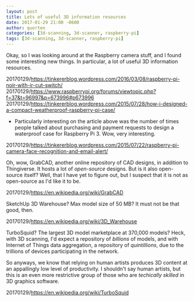 ```yaml
---
layout: post
title: Lots of useful 3D information resources
date: 2017-01-29 21:00 -0600
author: quorten
categories: [3d-scanning, 3d-scanner, raspberry-pi]
tags: [3d-scanning, 3d-scanner, raspberry-pi]
---
```


Okay, so I was looking around at the Raspberry camera stuff, and I
found some interesting new things.  In particular, a lot of useful 3D
information resources.

20170129/https://tinkererblog.wordpress.com/2016/03/08/raspberry-pi-noir-with-ir-cut-switch/  
20170129/https://www.raspberrypi.org/forums/viewtopic.php?f=37&t=96997&p=673996#p673996  
20170129/https://tinkererblog.wordpress.com/2015/07/28/how-i-designed-a-compact-weatherproof-raspberry-pi-case/

* Particularly interesting on the article above was the number of
  times people talked about purchasing and payment requests to design
  a waterproof case for Raspberry Pi 3.  Wow, very interesting.

20170129/https://tinkererblog.wordpress.com/2015/07/22/raspberry-pi-camera-face-recognition-and-email-alert/

Oh, wow, GrabCAD, another online repository of CAD designs, in
addition to Thingiverse.  It hosts a lot of _open-source_ designs.
But is it also open-source itself?  Well, that I have yet to figure
out, but I suspect that it is not as open-source as I'd like it to be.

20170129/https://en.wikipedia.org/wiki/GrabCAD

SketchUp 3D Warehouse?  Max model size of 50 MB?  It must not be that
good, then.

<!-- more -->

20170129/https://en.wikipedia.org/wiki/3D_Warehouse

TurboSquid?  The largest 3D model marketplace at 370,000 models?
Heck, with 3D scanning, I'd expect a repository of _billions_ of
models, and with Internet of Things data aggregation, a repository of
_quintillions_, due to the trillions of devices participating in the
network.

So anyways, we know that relying on human artists produces 3D content
at an appallingly low level of productivity.  I shouldn't say human
artists, but this is an even more restrictive group of those who are
_techically skilled_ in 3D graphics software.

20170129/https://en.wikipedia.org/wiki/TurboSquid
